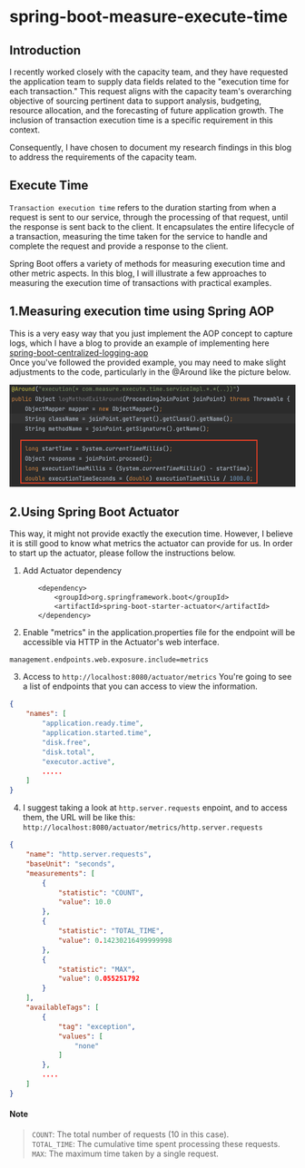 # spring-boot-measure-execute-time
## Introduction
I recently worked closely with the capacity team, and they have requested the application team to supply data fields related to the "execution time for each transaction." This request aligns with the capacity team's overarching objective of sourcing pertinent data to support analysis, budgeting, resource allocation, and the forecasting of future application growth. The inclusion of transaction execution time is a specific requirement in this context.

Consequently, I have chosen to document my research findings in this blog to address the requirements of the capacity team.

## Execute Time
`Transaction execution time` refers to the duration starting from when a request is sent to our service, through the processing of that request, until the response is sent back to the client. It encapsulates the entire lifecycle of a transaction, measuring the time taken for the service to handle and complete the request and provide a response to the client.

Spring Boot offers a variety of methods for measuring execution time and other metric aspects. In this blog, I will illustrate a few approaches to measuring the execution time of transactions with practical examples.

## 1.Measuring execution time using Spring AOP
This is a very easy way that you just implement the AOP concept to capture logs, which I have a blog to provide an example of implementing here [spring-boot-centralized-logging-aop](https://github.com/santipabWannakiri/spring-boot-centralized-logging-aop)\
Once you've followed the provided example, you may need to make slight adjustments to the code, particularly in the @Around like the picture below.

<img src="images/capture-execute-time.png"  alt="image description" width="600" height="180">

## 2.Using Spring Boot Actuator
This way, it might not provide exactly the execution time. However, I believe it is still good to know what metrics the actuator can provide for us. In order to start up the actuator, please follow the instructions below.

1. Add Actuator dependency
 ```
		<dependency>
			<groupId>org.springframework.boot</groupId>
			<artifactId>spring-boot-starter-actuator</artifactId>
		</dependency>
 ```

2. Enable "metrics" in the application.properties file for the endpoint will be accessible via HTTP in the Actuator's web interface.
 ```
management.endpoints.web.exposure.include=metrics
 ```

3. Access to `http://localhost:8080/actuator/metrics` You're going to see a list of endpoints that you can access to view the information.
```json
{
    "names": [
        "application.ready.time",
        "application.started.time",
        "disk.free",
        "disk.total",
        "executor.active",
        .....
    ]
}
```

4. I suggest taking a look at `http.server.requests` enpoint, and to access them, the URL will be like this: `http://localhost:8080/actuator/metrics/http.server.requests`

```json
{
    "name": "http.server.requests",
    "baseUnit": "seconds",
    "measurements": [
        {
            "statistic": "COUNT",
            "value": 10.0
        },
        {
            "statistic": "TOTAL_TIME",
            "value": 0.14230216499999998
        },
        {
            "statistic": "MAX",
            "value": 0.055251792
        }
    ],
    "availableTags": [
        {
            "tag": "exception",
            "values": [
                "none"
            ]
        },
        ....
    ]
}
```
#### Note 
>`COUNT`: The total number of requests (10 in this case).\
>`TOTAL_TIME`: The cumulative time spent processing these requests.\
>`MAX`: The maximum time taken by a single request.
